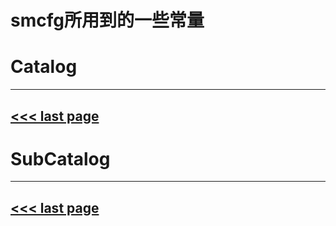 # smcfg所用到的一些常量

# Catalog
---
[<<< last page](../README.md)
---

# SubCatalog

---
[<<< last page](../README.md)
---